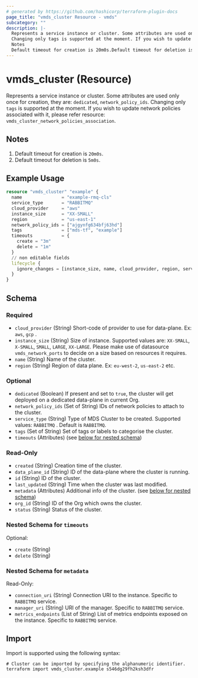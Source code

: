 ```yaml
---
# generated by https://github.com/hashicorp/terraform-plugin-docs
page_title: "vmds_cluster Resource - vmds"
subcategory: ""
description: |-
  Represents a service instance or cluster. Some attributes are used only once for creation, they are: dedicated, network_policy_ids.
  Changing only tags is supported at the moment. If you wish to update network policies associated with it, please refer resource: vmds_cluster_network_policies_association.
  Notes
  Default timeout for creation is 20m0s.Default timeout for deletion is 5m0s.
---
```


# vmds_cluster (Resource)

Represents a service instance or cluster. Some attributes are used only once for creation, they are: `dedicated`, `network_policy_ids`.
Changing only `tags` is supported at the moment. If you wish to update network policies associated with it, please refer resource: `vmds_cluster_network_policies_association`.
## Notes
1. Default timeout for creation is `20m0s`.
2. Default timeout for deletion is `5m0s`.

## Example Usage

```terraform
resource "vmds_cluster" "example" {
  name               = "example-rmq-cls"
  service_type       = "RABBITMQ"
  cloud_provider     = "aws"
  instance_size      = "XX-SMALL"
  region             = "us-east-1"
  network_policy_ids = ["ajgynfg634bfj63hd"]
  tags               = ["mds-tf", "example"]
  timeouts           = {
    create = "3m"
    delete = "1m"
  }
  // non editable fields
  lifecycle {
    ignore_changes = [instance_size, name, cloud_provider, region, service_type]
  }
}
```

<!-- schema generated by tfplugindocs -->
## Schema

### Required

- `cloud_provider` (String) Short-code of provider to use for data-plane. Ex: `aws`, `gcp` .
- `instance_size` (String) Size of instance. Supported values are: `XX-SMALL`, `X-SMALL`, `SMALL`, `LARGE`, `XX-LARGE`.
Please make use of datasource `vmds_network_ports` to decide on a size based on resources it requires.
- `name` (String) Name of the cluster.
- `region` (String) Region of data plane. Ex: `eu-west-2`, `us-east-2` etc.

### Optional

- `dedicated` (Boolean) If present and set to `true`, the cluster will get deployed on a dedicated data-plane in current Org.
- `network_policy_ids` (Set of String) IDs of network policies to attach to the cluster.
- `service_type` (String) Type of MDS Cluster to be created. Supported values: `RABBITMQ` .
 Default is `RABBITMQ`.
- `tags` (Set of String) Set of tags or labels to categorise the cluster.
- `timeouts` (Attributes) (see [below for nested schema](#nestedatt--timeouts))

### Read-Only

- `created` (String) Creation time of the cluster.
- `data_plane_id` (String) ID of the data-plane where the cluster is running.
- `id` (String) ID of the cluster.
- `last_updated` (String) Time when the cluster was last modified.
- `metadata` (Attributes) Additional info of the cluster. (see [below for nested schema](#nestedatt--metadata))
- `org_id` (String) ID of the Org which owns the cluster.
- `status` (String) Status of the cluster.

<a id="nestedatt--timeouts"></a>
### Nested Schema for `timeouts`

Optional:

- `create` (String)
- `delete` (String)


<a id="nestedatt--metadata"></a>
### Nested Schema for `metadata`

Read-Only:

- `connection_uri` (String) Connection URI to the instance. Specific to `RABBITMQ` service.
- `manager_uri` (String) URI of the manager. Specific to `RABBITMQ` service.
- `metrics_endpoints` (List of String) List of metrics endpoints exposed on the instance. Specific to `RABBITMQ` service.

## Import

Import is supported using the following syntax:

```shell
# Cluster can be imported by specifying the alphanumeric identifier.
terraform import vmds_cluster.example s546dg29fh2ksh3dfr
```
